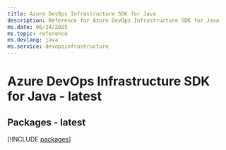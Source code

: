 ```yaml
---
title: Azure DevOps Infrastructure SDK for Java
description: Reference for Azure DevOps Infrastructure SDK for Java
ms.date: 06/24/2025
ms.topic: reference
ms.devlang: java
ms.service: devopsinfrastructure
---
```

# Azure DevOps Infrastructure SDK for Java - latest
## Packages - latest
[!INCLUDE [packages](devops-infrastructure-index.md)]